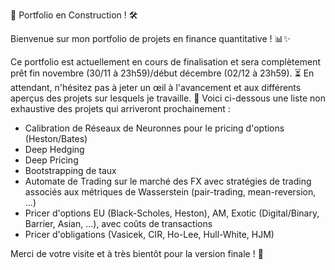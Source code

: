 🚧 Portfolio en Construction ! 🛠️

Bienvenue sur mon portfolio de projets en finance quantitative ! 📊✨

Ce portfolio est actuellement en cours de finalisation et sera complètement prêt fin novembre (30/11 à 23h59)/début décembre (02/12 à 23h59). ⏳ En attendant, n'hésitez pas à jeter un œil à l'avancement et aux différents aperçus des projets sur lesquels je travaille. 🚀 Voici ci-dessous une liste non exhaustive des projets qui arriveront prochainement : 
- Calibration de Réseaux de Neuronnes pour le pricing d'options (Heston/Bates)
- Deep Hedging
- Deep Pricing
- Bootstrapping de taux
- Automate de Trading sur le marché des FX avec stratégies de trading associés aux métriques de Wasserstein (pair-trading, mean-reversion, ...)
- Pricer d'options EU (Black-Scholes, Heston), AM, Exotic (Digital/Binary, Barrier, Asian, ...), avec coûts de transactions
- Pricer d'obligations (Vasicek, CIR, Ho-Lee, Hull-White, HJM)

Merci de votre visite et à très bientôt pour la version finale ! 🤝
